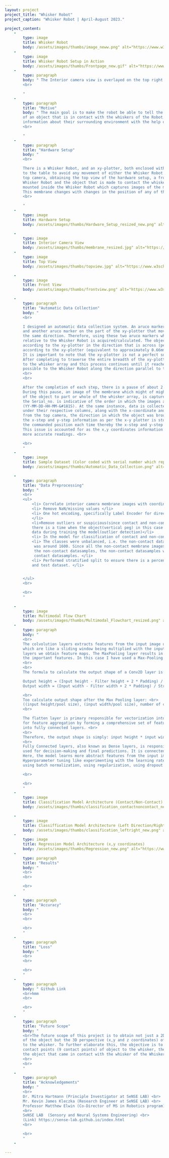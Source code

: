 ```yaml
---
layout: project
project_title: "Whisker Robot"
project_caption: "Whisker Robot | April-August 2023."

project_content:
    - 
        type: image
        title: Whisker Robot
        body: /assets/images/thumbs/image_neww.png" alt="https://www.w3schools.com/bootstrap4/paris.jpg
    -
        type: image
        title: Whisker Robot Setup in Action
        body: /assets/images/thumbs/Frontpage_new.gif" alt="https://www.w3schools.com/bootstrap4/paris.jpg
    -
        type: paragraph
        body: " The Interior camera view is overlayed on the top right corner of the Top Camera View.
        <br>

        "
    -
        type: paragraph
        title: "Motive"
        body: " The main goal is to make the robot be able to tell the position (x-coordinate, y-coordinate) <br>
        of an object that is in contact with the whiskers of the Robot. This is inspired by how rats are able to obtain <br>
        information about their surrounding environment with the help of their whiskers. <br>
        <br>

        "
    -
        type: paragraph
        title: "Hardware Setup"
        body: "
        <br>

        There is a Whisker Robot, and an xy-plotter, both enclosed within an arena. They are actually clamped <br>
        to the table to avoid any movement of either the Whisker Robot or the xy-plotter setup. There is a  <br>
        top camera, obtaining the top view of the hardware setup, a front-camera obtaining a front-view of the <br>
        Whisker Robot and the object that is made to contact the whiskers, then there is an interior camera <br>
        mounted inside the Whisker Robot which captures images of the membrane which is attatched to the whiskers. <br>
        This membrane changes with changes in the position of any of the 9 whiskers of the whisker array. <br>
        <br>

        "
    -
        type: image
        title: Hardware Setup
        body: /assets/images/thumbs/Hardware_Setup_resized_new.png" alt="https://www.w3schools.com/bootstrap4/paris.jpg

    -
        type: image
        title: Interior Camera View
        body: /assets/images/thumbs/membrane_resized.jpg" alt="https://www.w3schools.com/bootstrap4/paris.jpg
    - 
        type: image
        title: Top View
        body: /assets/images/thumbs/topview.jpg" alt="https://www.w3schools.com/bootstrap4/paris.jpg

    - 
        type: image
        title: Front View
        body: /assets/images/thumbs/frontview.png" alt="https://www.w3schools.com/bootstrap4/paris.jpg

    -
        type: paragraph
        title: "Automatic Data Collection"
        body: "
        <br>

        I designed an automatic data collection system. An aruco marker is placed on the Whisker Robot which is stationary, <br>
        and another aruco marker on the part of the xy-plotter that moves along with the object the same magnitude and in  <br>
        the same direction. Therefore, using these two aruco markers which is read from the top camera, the object position <br>
        relative to the Whisker Robot is acquired/calculated. The object is moved by a step size of two units (approximately 0.89mm) <br>
        according to the xy-plotter in the direction that is across (perpendicular) to the whisker array and by a step size of two units <br>
        according to the xy-plotter (equivalent to approximately 0.66mm) in the direction along (parallel) to the whisker array. <br>
        It is important to note that the xy-plotter is not a perfect square hence the difference in the step size value across x and y. <br>
        After completing to traverse the entire breadth of the xy-plotter through mutliple steps, the object is moved a step parallel <br>
        to the whisker array and this process continues until it reaches the start (0,0) point of the xy plotter which is the closest <br>
        possible to the Whisker Robot along the direction parallel to the whisker array. <br>
        <br>
        <br>

        After the completion of each step, there is a pause of about 2 seconds before the xy-plotter is instructed to take the next step.<br>
        During this pause, an image of the membrane which might of might not have changed slightly depending on the contact or no contact <br>
        of the object to part or whole of the whisker array, is captured. The image is saved with a name i.e 'Serialno._Timestamp', where <br>
        the Serial_no. is indicative of the order in which the images are captured and the timestamp is indicative of the time <br>
        (YY-MM-DD-HH-MM-&#181S). At the same instance, data is collected/stored in a csv file having the same serial number and timestamp <br>
        under their respective columns, along with the x-coordinate and y-coordinate information as obtained by the aruco markers detected <br>
        from the top camera, the direction in which the object was brought in contact with the whiskers (i.e left or right) is stored, and <br>
        the x-step and y-step information as per the x-y plotter is stored as well. Due to motors slipping, the object might not end up at <br>
        the commanded position each time thereby the x-step and y-step giving an incorrect indication of the actual position of the object. <br>
        This issue is accounted for as the x,y coordinates information is collected via the top camera using aruco markers yielding far <br>
        more accurate readings. <br>

        <br>
        "
    - 
        type: image
        title: Sample Dataset (Color coded with serial number which represents increment in Time)
        body: /assets/images/thumbs/Automatic_Data_Collection.png" alt="https://www.w3schools.com/bootstrap4/paris.jpg

    -
        type: paragraph
        title: "Data Preprocessing"
        body: " 
        <br>
        <ul>
            <li> Correlate interior camera membrane images with coordinate information of the object based on Serial no. </li>
            <li> Remove NaN/missing values </li>
            <li> One hot encoding, specifically Label Encoder for direction (left and right in words to 0 and 1)
            </li>
            <li>Remove outliers or suspicious(since contact and non-contact range is decided manually, \
            there is a time when the object(vertical peg) in this case is close to the whisker but not in contact) \
            data during training the model(outlier detection)</li>
            <li> In the model for classification of contact and non-contact there is some additional pre-processing required.  </li>
            <li> The classes were unbalanced, i.e. the non-contact datasamples was around 7800 whereas the contact datasamples \
             was around 1600. Since all the non-contact membrane images are exactly the same, there wouldn't be loss of information by reducing
             the non-contact datasamples, the non-contact datasamples were downsampled and made equal to the number of 
             contact datasamples. </li>
            <li> Performed stratified split to ensure there is a percentage of each class in the same ratio in both train \
            and test dataset. </li>


        </ul>
        <br>

        <br>
        "
        
    -
        type: image
        title: Multimodal Flow Chart
        body: /assets/images/thumbs/Multimodal_Flowchart_resized.png" alt="https://www.w3schools.com/bootstrap4/paris.jpg
    -
        type: paragraph
        body: "
        <br>
        The colvolution layers extracts features from the input image using filters or weights/matrices <br>
        which are like a sliding window being multiplied with the input pixels. From the convolution <br>
        layers we obtain feature maps. The MaxPooling layer results in a downsampling picking up only <br>
        the important features. In this case I have used a Max-Pooling layer with pool size (2,2),  <br>
        <br>
        <br>
        The formula to calculate the output shape of a Conv2D layer is: <br>

        Output height = (Input height - Filter height + 2 * Padding) / Stride + 1 <br>
        Output width = (Input width - Filter width + 2 * Padding) / Stride + 1 <br>

        <br>
        Too calculate output shape after the Max Pooling layer: <br>
        ((input height/pool size), (input width/pool size), number of channels) <br>
        <br>

        The flatten layer is primary responsible for vectorization into a 1D (one-dimension),        <br>
        for feature aggregation by forming a comprehensive set of features, and to aid in transition <br>
        into fully connected layers. <br>
        <br>
        Therefore, the output shape is simply: input height * input width * number of channels <br>
        <br>
        Fully Connected layers, also known as Dense layers, is responsible for end to end learning,  <br>
        used for decision-making and final predictions. It is connected to all th neurons of the previous layer. <br>                         
        Here, the model learns more abstract features from the input image. <br>
        Hyperparameter tuning like experimenting with the learning rate,number of layers, number of filters in each layer, <br>
        using batch normalization, using regularization, using dropout layers can be done to try to achieve improved results. <br>

        <br>

        <br>
        "
    -
        type: image
        title: Classification Model Architecture (Contact/Non-Contact)
        body: /assets/images/thumbs/classification_contactnoncontact_new.png" alt="https://www.w3schools.com/bootstrap4/paris.jpg

    -
        type: image
        title: Classiffication Model Architecture (Left Direction/Right Direction)
        body: /assets/images/thumbs/classification_leftright_new.png" alt="https://www.w3schools.com/bootstrap4/paris.jpg
    -
        type: image
        title: Regression Model Architecture (x,y coordinates)
        body: /assets/images/thumbs/Regression_new.png" alt="https://www.w3schools.com/bootstrap4/paris.jpg
    -
        type: paragraph
        title: "Results"
        body: "
        <br>
        <br>

        <br>
        "
    -
        type: paragraph
        title: "Accuracy"
        body: "
        <br>
        <br>

        <br>
        "
    -
        type: paragraph
        title: "Loss"
        body: "
        <br>
        <br>

        <br>
        "
    -
        type: paragraph
        body: " Github Link
        <br>hmm
        <br>

        <br>
        "
    -
        type: paragraph
        title: "Future Scope"
        body: "
        <br>The future scope of this project is to obtain not just a 2D perspective (x,y coordinates) \
        of the object but the 3D perspective (x,y and z coordinates) of the points of contact of object \
        to the whisker. To further elaborate this, the objective is to obtain a point cloud of all the \ 
        contact points (9 contact points) of object to the whisker, thereby better enabling to reconstruct \
        the object that came in contact with the whisker of the Whisker Robot through whisking.
        <br>
        <br>
        " 
    -
        type: paragraph
        title: "Acknowledgements"
        body: "
        <br>
        Dr. Mitra Hartmann (Principle Investigator at SeNSE LAB) <br>
        Mr. Kevin James Kleczka (Research Engineer at SeNSE LAB) <br>
        Professor Matthew Elwin (Co-Director of MS in Robotics program) <br>
        <br>
        SeNSE LAB  (Sensory and Neural Systems Engineering) <br>
        (Link) https://sense-lab.github.io/index.html
        <br>

        <br>
        "
    -

---
```



